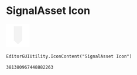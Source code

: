 # SignalAsset Icon
![](/img/SignalAsset%20Icon.png)

``` CSharp
EditorGUIUtility.IconContent("SignalAsset Icon")
```
```
381380967448882263
```
